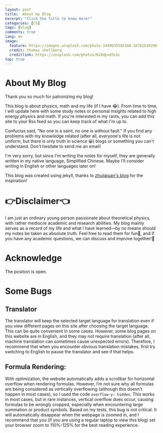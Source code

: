 ```yaml
---
layout: post
title:  About my Blog
excerpt: "Click the title to know more!"
categories: [CS]
tags: [blog]
comments: true
lang: en
image:
  feature: https://images.unsplash.com/photo-1440635592348-167b1b30296f?crop=entropy&dpr=2&fit=crop&fm=jpg&h=475&ixjsv=2.1.0&ixlib=rb-0.3.5&q=50&w=1250
  credit: thomas shellberg
  creditlink: https://unsplash.com/photos/Ki0dpxd3LGc
top: true
---
```


# About My Blog

Thank you so much for patronizing my blog!

This blog is about physics, math and my life (if I have :joy:). From time to time, I will update here with some study notes or personal insights related to high energy physics and math. If you're interested in my rants, you can add this site to your Rss feed so you can keep track of what I'm up to.

Confucius said, "No one is a saint, no one is without fault." If you find any problems with my knowledge related (after all, everyone's life is not uniform, but there is only truth in science :grinning:) blogs or something you can't understand. Don't hesitate to send me an email!

I'm very sorry, but since I'm writing the notes for myself, they are generally written in my native language, Simplified Chinese. Maybe I'll consider writing in English or other languages later on!

This blog was created using jekyll, thanks to [zhujiajuan's blog](https://zjiajun.github.io/) for the inspiration!

# 👉Disclaimer👈

I am just an ordinary young person passionate about theoretical physics, with rather mediocre academic and research abilities. My blog mainly serves as a record of my life and what I have learned—by no means should my notes be taken as absolute truth. Feel free to read them for fun🤡, and if you have any academic questions, we can discuss and improve together!🫵

# Acknowledge

The position is open.

# Some Bugs

## Translator
The translator will keep the selected target language for translation even if you view different pages on this site after choosing the target language. This can be quite convenient in some cases. However, some blog pages on this website are in English, and they may not require translation (after all, machine translation can sometimes cause unexpected errors). Therefore, I recommend that when you encounter obvious translation mistakes, first try switching to English to pause the translator and see if that helps.

## Formula Rendering:
With optimization, the website automatically adds a scrollbar for horizontal overflow when rendering formulas. However, I’m not sure why all formulas are being considered as vertically overflowing (although this doesn’t happen in most cases), so I used the code `overflow-y: hidden`. This works in most cases, but in rare instances, vertical overflow does occur, causing formulas to be wrongly cropped, especially when encountering large summation or product symbols. Based on my tests, this bug is not critical. It will automatically disappear when the webpage is zoomed in, and I recommend that you (if you are using a regular laptop to view this blog) set your browser zoom to 110%-125% for the best reading experience.
